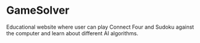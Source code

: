 # GameSolver
Educational website where user can play Connect Four and Sudoku against the computer and learn about different AI algorithms.
